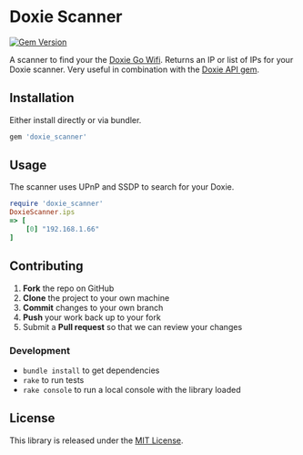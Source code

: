 # Doxie Scanner

[![Gem Version](https://badge.fury.io/rb/doxie_Scanner.svg)](https://badge.fury.io/rb/doxie_Scanner)

A scanner to find your the [Doxie Go Wifi](http://getdoxie.com). Returns an IP or list of IPs for your Doxie scanner. Very useful in combination with the [Doxie API gem](https://github.com/cbetta/doxie).

## Installation

Either install directly or via bundler.

```rb
gem 'doxie_scanner'
```

## Usage

The scanner uses UPnP and SSDP to search for your Doxie.

```rb
require 'doxie_scanner'
DoxieScanner.ips
=> [
    [0] "192.168.1.66"
]
```

## Contributing

 1. **Fork** the repo on GitHub
 2. **Clone** the project to your own machine
 3. **Commit** changes to your own branch
 4. **Push** your work back up to your fork
 5. Submit a **Pull request** so that we can review your changes

### Development

* `bundle install` to get dependencies
* `rake` to run tests
* `rake console` to run a local console with the library loaded

## License

This library is released under the [MIT License](LICENSE).
